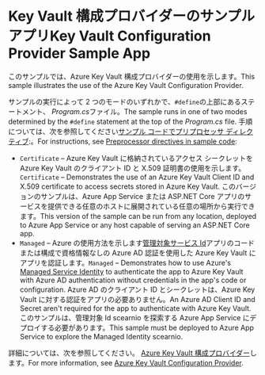 # <a name="key-vault-configuration-provider-sample-app"></a><span data-ttu-id="60ae7-101">Key Vault 構成プロバイダーのサンプル アプリ</span><span class="sxs-lookup"><span data-stu-id="60ae7-101">Key Vault Configuration Provider Sample App</span></span>

<span data-ttu-id="60ae7-102">このサンプルでは、Azure Key Vault 構成プロバイダーの使用を示します。</span><span class="sxs-lookup"><span data-stu-id="60ae7-102">This sample illustrates the use of the Azure Key Vault Configuration Provider.</span></span>

<span data-ttu-id="60ae7-103">サンプルの実行によって 2 つのモードのいずれかで、`#define`の上部にあるステートメント、 *Program.cs*ファイル。</span><span class="sxs-lookup"><span data-stu-id="60ae7-103">The sample runs in one of two modes determined by the `#define` statement at the top of the *Program.cs* file.</span></span> <span data-ttu-id="60ae7-104">手順については、次を参照してください[サンプル コードでプリプロセッサ ディレクティブ](https://docs.microsoft.com/aspnet/core#preprocessor-directives-in-sample-code):。</span><span class="sxs-lookup"><span data-stu-id="60ae7-104">For instructions, see [Preprocessor directives in sample code](https://docs.microsoft.com/aspnet/core#preprocessor-directives-in-sample-code):</span></span>

* <span data-ttu-id="60ae7-105">`Certificate` &ndash; Azure Key Vault に格納されているアクセス シークレットを Azure Key Vault のクライアント ID と X.509 証明書の使用を示します。</span><span class="sxs-lookup"><span data-stu-id="60ae7-105">`Certificate` &ndash; Demonstrates the use of an Azure Key Vault Client ID and X.509 certificate to access secrets stored in Azure Key Vault.</span></span> <span data-ttu-id="60ae7-106">このバージョンのサンプルは、Azure App Service または ASP.NET Core アプリのサービスを提供できる任意のホストに展開されている任意の場所から実行できます。</span><span class="sxs-lookup"><span data-stu-id="60ae7-106">This version of the sample can be run from any location, deployed to Azure App Service or any host capable of serving an ASP.NET Core app.</span></span>
* <span data-ttu-id="60ae7-107">`Managed` &ndash; Azure の使用方法を示します[管理対象サービス Id](https://docs.microsoft.com/azure/active-directory/managed-identities-azure-resources/overview)アプリのコードまたは構成で資格情報なしの Azure AD 認証を使用した Azure Key Vault にアプリを認証します。</span><span class="sxs-lookup"><span data-stu-id="60ae7-107">`Managed` &ndash; Demonstrates how to use Azure's [Managed Service Identity](https://docs.microsoft.com/azure/active-directory/managed-identities-azure-resources/overview) to authenticate the app to Azure Key Vault with Azure AD authentication without credentials in the app's code or configuration.</span></span> <span data-ttu-id="60ae7-108">Azure AD のクライアント ID とシークレットは、Azure Key Vault に対する認証をアプリの必要ありません。</span><span class="sxs-lookup"><span data-stu-id="60ae7-108">An Azure AD Client ID and Secret aren't required for the app to authenticate with Azure Key Vault.</span></span> <span data-ttu-id="60ae7-109">このサンプルは、管理対象 Id scearnio を探索する Azure App Service にデプロイする必要があります。</span><span class="sxs-lookup"><span data-stu-id="60ae7-109">This sample must be deployed to Azure App Service to explore the Managed Identity scearnio.</span></span>

<span data-ttu-id="60ae7-110">詳細については、次を参照してください。 [Azure Key Vault 構成プロバイダー](https://docs.microsoft.com/aspnet/core/security/key-vault-configuration)します。</span><span class="sxs-lookup"><span data-stu-id="60ae7-110">For more information, see [Azure Key Vault Configuration Provider](https://docs.microsoft.com/aspnet/core/security/key-vault-configuration).</span></span>
